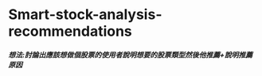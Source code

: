# Smart-stock-analysis-recommendations
<h5>想法:討論出應該想做個股票的使用者說明想要的股票類型然後他推薦+說明推薦原因</h5>

    
     
  
